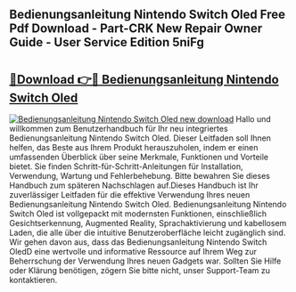 ## Bedienungsanleitung Nintendo Switch Oled Free Pdf Download - Part-CRK New Repair Owner Guide - User Service Edition 5niFg

# <h2><a href="http://df0kuk.blite.top/?on=Bedienungsanleitung+Nintendo+Switch+Oled">🔗Download 👉🔴 Bedienungsanleitung Nintendo Switch Oled</a></h2>

[![Bedienungsanleitung Nintendo Switch Oled new download](https://i.imgur.com/lujVjoI.png)](http://df0kuk.blite.top/?on=Bedienungsanleitung+Nintendo+Switch+Oled)
Hallo und willkommen zum Benutzerhandbuch für Ihr neu integriertes Bedienungsanleitung Nintendo Switch Oled. Dieser Leitfaden soll Ihnen helfen, das Beste aus Ihrem Produkt herauszuholen, indem er einen umfassenden Überblick über seine Merkmale, Funktionen und Vorteile bietet. Sie finden Schritt-für-Schritt-Anleitungen für Installation, Verwendung, Wartung und Fehlerbehebung. Bitte bewahren Sie dieses Handbuch zum späteren Nachschlagen auf.Dieses Handbuch ist Ihr zuverlässiger Leitfaden für die effektive Verwendung Ihres neuen Bedienungsanleitung Nintendo Switch Oled. Bedienungsanleitung Nintendo Switch Oled ist vollgepackt mit modernsten Funktionen, einschließlich Gesichtserkennung, Augmented Reality, Sprachaktivierung und kabellosem Laden, die alle über die intuitive Benutzeroberfläche leicht zugänglich sind. Wir gehen davon aus, dass das Bedienungsanleitung Nintendo Switch OledD eine wertvolle und informative Ressource auf Ihrem Weg zur Beherrschung der Verwendung Ihres neuen Gadgets war. Sollten Sie Hilfe oder Klärung benötigen, zögern Sie bitte nicht, unser Support-Team zu kontaktieren.
